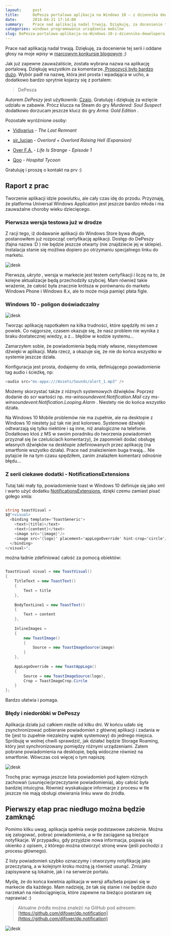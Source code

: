 ```yaml
---
layout:     post
title:      DePesza portalowa aplikacja na Windows 10 — z dziennika dewelopera
date:       2016-04-21 17:14:00
summary:    Prace nad aplikacją nadal trwają. Dziękuję, za docenienie tej serii i oddane głosy na moje wpisy w marcowym konkursie blogowym ;)Jak już zapewne zauważaliście, została wybrana nazwa na aplikację portalową. Dziękuję wszystkim za komentarze. Propozycji było bardzo dużo. Wybór padł na nazwę, która jest prosta i wpadająca w ucho, a dodatkowo bardzo sprytnie kojarzy się z portalem —   DePesza Autorem DeP...
categories: windows programowanie urządzenia mobilne
slug: DePesza-portalowa-aplikacja-na-Windows-10-z-dziennika-dewelopera,72467.html
---
```




Prace nad aplikacją nadal trwają. Dziękuję, za docenienie tej serii i oddane głosy na moje  *wpisy*  w [marcowym konkursie blogowym](http://www.dobreprogramy.pl/Cebula/Nagradzamy-najlepszych-blogerow-marca-2016,72349.html) ;)

Jak już zapewne zauważaliście, została wybrana nazwa na aplikację portalową. Dziękuję wszystkim za komentarze.[ Propozycji było bardzo dużo](http://www.dobreprogramy.pl/djfoxer/Konkurs-na-nazwe-aplikacji-dobreprogramy.pl-a-takze-niesforny-Visual-Studio,72207.html). Wybór padł na nazwę, która jest prosta i wpadająca w ucho, a dodatkowo bardzo sprytnie kojarzy się z portalem:  

> DePesza

Autorem  *DePeszy*  jest użytkownik: [Czajo](http://www.dobreprogramy.pl/Czajo). 
Gratuluję i dziękuję za wzięcie udziału w zabawie. Prócz klucza na Steam do gry  *Murdered: Soul Suspect*  dodatkowo dorzucam jeszcze klucz do gry  *Arma: Gold Edition* . 

Pozostałe wyróżnione osoby:


  * [Vidivarius](http://www.dobreprogramy.pl/258340,Vidivarius,Uzytkownik.html) -  *The Last Remnant* 


  * [sir_lucjan](http://www.dobreprogramy.pl/sir_lucjan) -  *Overlord + Overlord Raising Hell (Expansion)* 


  * [Over F.A.](http://www.dobreprogramy.pl/418183,Over-FA,Uzytkownik.html) -  *Life Is Strange - Episode 1* 


  * [Qoo](http://www.dobreprogramy.pl/178054,Qoo,Uzytkownik.html)  -  *Hospital Tycoon* 




Gratuluję i proszę o kontakt na prv :)


## Raport z prac

Tworzenie aplikacji idzie powolutku, ale cały czas idę do przodu. Przyznaję, że platforma Universal Windows Application jest jeszcze bardzo młoda i ma zauważalne choroby wieku dziecięcego.


### Pierwsza wersja testowa już w drodze

Z racji tego, iż dodawanie aplikacji do Windows Store bywa długie, postanowiłem już rozpocząć certyfikację aplikacji. Dostęp do DePeszy (fajna nazwa :D ) nie będzie jeszcze otwarty (nie znajdziecie jej w sklepie). Instalacja stanie się możliwa dopiero po otrzymaniu specjalnego linku do marketu. 


![desk](https://raw.githubusercontent.com/djfoxer/djfoxer.github.io/master/_img/2016-4-21-_45_/g_-_608x405_-_-_72467x20160421010258_0.PNG)


Pierwsza,  *ukryta* , wersja w markecie jest  testem certyfikacji i liczę na to, że kolejne aktualizacje będą przechodziły szybciej. Mam również takie wrażenie, że całość była znacznie krótsza w porównaniu do marketu Windows Phone i Windows 8.x, ale to może moja pamięć płata figle.


### Windows 10 - poligon doświadczalny



![desk](https://raw.githubusercontent.com/djfoxer/djfoxer.github.io/master/_img/2016-4-21-_45_/g_-_608x405_-_-_72467x20160421011850_0.gif)


Tworząc aplikację napotkałem na kilka trudności, które spędziły mi sen z powiek. Co najgorsze, czasem okazuje się, że nasz problem nie wynika z braku dostatecznej wiedzy, a z... błędów w kodzie systemu...

Zamarzyłem sobie, że powiadomienia będą miały własne, niesystemowe dźwięki w aplikacji. Mała rzecz, a okazuje się, że nie do końca wszystko w systemie jeszcze działa. 

Konfiguracja jest prosta, dodajemy do xmla, definiującego powiadomienie tag audio i ścieżkę, np:


```csharp
<audio src="ms-appx:///Assets/Sounds/alert_1.mp3" />
```


Możemy skorzystać także z różnych systemowych dźwięków. Poprzez dodanie do  *scr*  wartości np.  *ms-winsoundevent:Notification.Mail*  czy ms- *winsoundevent:Notification.Looping.Alarm* . Niestety nie do końca wszystko działa.

Na Windows 10 Mobile problemów nie ma zupełnie, ale na desktopie z Windows 10 niestety już tak nie jest kolorowo. Systemowe dźwięki odtwarzają się tylko niektóre i są inne, niż analogiczne na telefonie. Dodatkowo ktoś z MS w swoim poradniku do tworzenia powiadomień przyznał się (w czeluściach komentarzy), że zapomnieli dodać obsługę  własnych dźwięków na desktopie zdefiniowanych przez aplikację (na smartfonie wszystko działa). Prace nad znalezieniem buga trwają... Nie pytajcie ile na tym czasu spędziłem, zanim znalazłem komentarz odnośnie błędu...


### Z serii ciekawe dodatki - NotificationsExtensions


Tutaj taki mały tip, powiadomienie toast w Windows 10 definiuje się jako xml i warto użyć dodatku [NotificationsExtensions](https://github.com/WindowsNotifications/NotificationsExtensions), dzięki czemu zamiast pisać gołego xmla:


```csharp

string toastVisual =
$@"<visual>
  <binding template='ToastGeneric'>
    <text>{title}</text>
    <text>{content}</text>
    <image src='{image}'/>
    <image src='{logo}' placement='appLogoOverride' hint-crop='circle'/>
  </binding>
</visual>";

```


można ładnie zdefiniować całość za pomocą obiektów:

```csharp

ToastVisual visual = new ToastVisual()
{
    TitleText = new ToastText()
    {
        Text = title
    },
 
    BodyTextLine1 = new ToastText()
    {
        Text = content
    },
 
    InlineImages =
    {
        new ToastImage()
        {
            Source = new ToastImageSource(image)
        }
    },
 
    AppLogoOverride = new ToastAppLogo()
    {
        Source = new ToastImageSource(logo),
        Crop = ToastImageCrop.Circle
    }
};

```


Bardzo ułatwia i pomaga.


### Błędy i niedoróbki w DePeszy

Aplikacja działa już całkiem nieźle od kilku dni. W końcu udało się zsynchronizować pobieranie powiadomień z głównej aplikacji i zadania w tle (jest to zupełnie niezależny wątek systemowy) do jednego miejsca. Spróbuję w wolnej chwili sprawdzić, jak działać będzie Storage Roaming, który jest synchronizowany pomiędzy różnymi urządzeniami. Zatem pobrane powiadomienia na desktopie, będą widoczne również na smartfonie. Wówczas coś więcej o tym napiszę.


![desk](https://raw.githubusercontent.com/djfoxer/djfoxer.github.io/master/_img/2016-4-21-_45_/g_-_608x405_-_-_72467x20160421015248_0.PNG)


Trochę prac wymaga jeszcze lista powiadomień pod kątem różnych zachowań (usunięcie/przeczytanie powiadomienia), aby całość była bardziej intuicyjna. Również wyskakujące informacje z procesu w tle jeszcze nie mają obsługi otwierania linku www do źródła.


## Pierwszy etap prac niedługo można będzie zamknąć

Pomimo kilku uwag, aplikacja spełnia swoje podstawowe założenie. Można się zalogować, pobrać powiadomienia, a w tle zaciągane są bieżące notyfikacje. W przypadku, gdy przyjdzie nowa informacja, pojawia się okienko z opisem, z którego można otworzyć stronę www (jeśli pochodzi z procesu głównego). 

Z listy powiadomień szybko oznaczymy i otworzymy notyfikację jako przeczytaną, a w kolejnym kroku możną ją również usunąć. Zmiany zapisywane są lokalnie, jak i na serwerze portalu.

Myślę, że do końca kwietnia aplikacja w wersji alfa/beta pojawi się w markecie dla każdego. Mam nadzieję, że tak się stanie i nie będzie dużo narzekań na niedociągnięcia, które zapewne na bieżąco postaram się naprawiać :)




> Aktualne źródła można znaleźć na GitHub pod adresem:
> [https://github.com/djfoxer/dp.notification](https://github.com/djfoxer/dp.notification)

![desk](https://raw.githubusercontent.com/djfoxer/djfoxer.github.io/master/_img/2016-4-21-_45_/g_-_608x405_-_-_72467x20160421010253_0.png)
